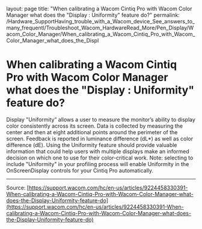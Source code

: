 layout: page
title: "When calibrating a Wacom Cintiq Pro with Wacom Color Manager what does the "Display : Uniformity" feature do?"
permalink: /Hardware_SupportHaving_trouble_with_a_Wacom_device_See_answers_to_many_frequentl/Troubleshoot_Wacom_HardwareRead_More/Pen_Display/Wacom_Color_Manager/When_calibrating_a_Wacom_Cintiq_Pro_with_Wacom_Color_Manager_what_does_the_Displ

# When calibrating a Wacom Cintiq Pro with Wacom Color Manager what does the "Display : Uniformity" feature do?

Display "Uniformity” allows a user to measure the monitor’s ability to display color consistently across its screen. Data is collected by measuring the center and then at eight additional points around the perimeter of the screen. Feedback is reported in luminance difference (dL*) as well as color difference (dE). Using the Uniformity feature should provide valuable information that could help users with multiple displays make an informed decision on which one to use for their color-critical work. Note: selecting to include "Uniformity" in your profiling process will enable Uniformity in the OnScreenDisplay controls for your Cintiq Pro automatically.

---
Source: [https://support.wacom.com/hc/en-us/articles/9224458330391-When-calibrating-a-Wacom-Cintiq-Pro-with-Wacom-Color-Manager-what-does-the-Display-Uniformity-feature-do](https://support.wacom.com/hc/en-us/articles/9224458330391-When-calibrating-a-Wacom-Cintiq-Pro-with-Wacom-Color-Manager-what-does-the-Display-Uniformity-feature-do)
